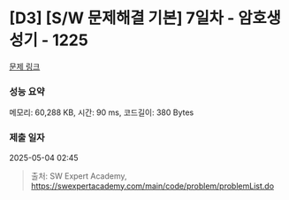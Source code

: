 # [D3] [S/W 문제해결 기본] 7일차 - 암호생성기 - 1225 

[문제 링크](https://swexpertacademy.com/main/code/problem/problemDetail.do?contestProbId=AV14uWl6AF0CFAYD) 

### 성능 요약

메모리: 60,288 KB, 시간: 90 ms, 코드길이: 380 Bytes

### 제출 일자

2025-05-04 02:45



> 출처: SW Expert Academy, https://swexpertacademy.com/main/code/problem/problemList.do